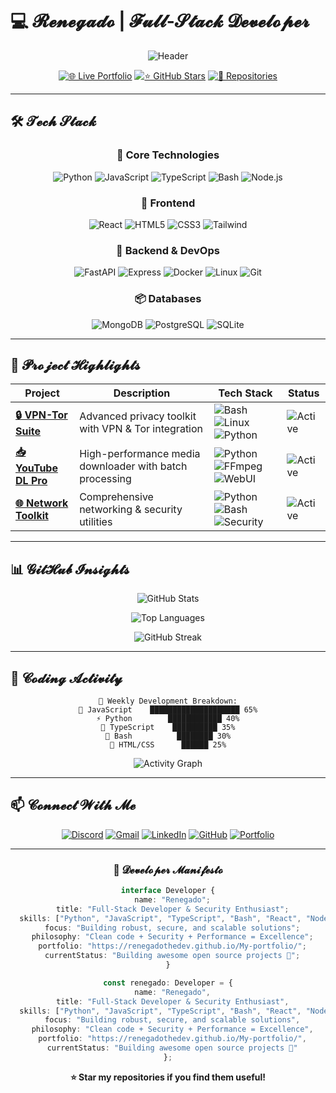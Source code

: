 # 💻 𝓡𝓮𝓷𝓮𝓰𝓪𝓭𝓸 | 𝓕𝓾𝓵𝓵-𝓢𝓽𝓪𝓬𝓴 𝓓𝓮𝓿𝓮𝓵𝓸𝓹𝓮𝓻

<div align="center">

![Header](https://readme-typing-svg.demolab.com?font=Fira+Code&weight=600&size=28&duration=4000&pause=1000&color=FF5722&center=true&vCenter=true&width=600&lines=🚀+Full-Stack+Developer;🔒+Security+Enthusiast;🎯+Open+Source+Contributor;✨+Clean+Code+Advocate)

[![🌐 Live Portfolio](https://img.shields.io/badge/✨_Portfolio_Live-FF5722?style=for-the-badge&logo=vercel&logoColor=white)](https://renegadothedev.github.io/My-portfolio/)
[![⭐ GitHub Stars](https://img.shields.io/github/stars/renegadothedev?color=FFD700&label=Stars&logo=github&style=for-the-badge)](https://github.com/renegadothedev)
[![📂 Repositories](https://img.shields.io/badge/📂_4+_Repos-00BFFF?style=for-the-badge&logo=github&logoColor=white)](https://github.com/renegadothedev?tab=repositories)

</div>

---

## 🛠️ 𝓣𝓮𝓬𝓱 𝓢𝓽𝓪𝓬𝓴

<div align="center">

### **🧠 Core Technologies**
![Python](https://img.shields.io/badge/Python-3776AB?style=flat-square&logo=python&logoColor=white)
![JavaScript](https://img.shields.io/badge/JavaScript-F7DF1E?style=flat-square&logo=javascript&logoColor=black)
![TypeScript](https://img.shields.io/badge/TypeScript-3178C6?style=flat-square&logo=typescript&logoColor=white)
![Bash](https://img.shields.io/badge/Bash-4EAA25?style=flat-square&logo=gnu-bash&logoColor=white)
![Node.js](https://img.shields.io/badge/Node.js-339933?style=flat-square&logo=nodedotjs&logoColor=white)

### **🎨 Frontend**
![React](https://img.shields.io/badge/React-61DAFB?style=flat-square&logo=react&logoColor=black)
![HTML5](https://img.shields.io/badge/HTML5-E34F26?style=flat-square&logo=html5&logoColor=white)
![CSS3](https://img.shields.io/badge/CSS3-1572B6?style=flat-square&logo=css3&logoColor=white)
![Tailwind](https://img.shields.io/badge/Tailwind-06B6D4?style=flat-square&logo=tailwind-css&logoColor=white)

### **🔧 Backend & DevOps**
![FastAPI](https://img.shields.io/badge/FastAPI-009688?style=flat-square&logo=fastapi&logoColor=white)
![Express](https://img.shields.io/badge/Express-000000?style=flat-square&logo=express&logoColor=white)
![Docker](https://img.shields.io/badge/Docker-2496ED?style=flat-square&logo=docker&logoColor=white)
![Linux](https://img.shields.io/badge/Linux-FCC624?style=flat-square&logo=linux&logoColor=black)
![Git](https://img.shields.io/badge/Git-F05032?style=flat-square&logo=git&logoColor=white)

### **📦 Databases**
![MongoDB](https://img.shields.io/badge/MongoDB-47A248?style=flat-square&logo=mongodb&logoColor=white)
![PostgreSQL](https://img.shields.io/badge/PostgreSQL-4169E1?style=flat-square&logo=postgresql&logoColor=white)
![SQLite](https://img.shields.io/badge/SQLite-003B57?style=flat-square&logo=sqlite&logoColor=white)

</div>

---

## 🌟 𝓟𝓻𝓸𝓳𝓮𝓬𝓽 𝓗𝓲𝓰𝓱𝓵𝓲𝓰𝓱𝓽𝓼

<div align="center">

| Project | Description | Tech Stack | Status |
|---------|-------------|------------|--------|
| **[🔒 VPN-Tor Suite](https://github.com/renegadothedev/vpn-tor)** | Advanced privacy toolkit with VPN & Tor integration | ![Bash](https://img.shields.io/badge/-Bash-4EAA25) ![Linux](https://img.shields.io/badge/-Linux-FCC624) ![Python](https://img.shields.io/badge/-Python-3776AB) | ![Active](https://img.shields.io/badge/🟢_Active-00AA00?style=flat-square) |
| **[📥 YouTube DL Pro](https://github.com/renegadothedev/youtube-downloader)** | High-performance media downloader with batch processing | ![Python](https://img.shields.io/badge/-Python-3776AB) ![FFmpeg](https://img.shields.io/badge/-FFmpeg-007808) ![WebUI](https://img.shields.io/badge/-Web_UI-61DAFB) | ![Active](https://img.shields.io/badge/🟢_Active-00AA00?style=flat-square) |
| **[🌐 Network Toolkit](https://github.com/renegadothedev/network-toolkit)** | Comprehensive networking & security utilities | ![Python](https://img.shields.io/badge/-Python-3776AB) ![Bash](https://img.shields.io/badge/-Bash-4EAA25) ![Security](https://img.shields.io/badge/-Security-FF6B6B) | ![Active](https://img.shields.io/badge/🟢_Active-00AA00?style=flat-square) 

</div>

---

## 📊 𝓖𝓲𝓽𝓗𝓾𝓫 𝓘𝓷𝓼𝓲𝓰𝓱𝓽𝓼

<div align="center">

![GitHub Stats](https://github-readme-stats.vercel.app/api?username=renegadothedev&show_icons=true&theme=radical&include_all_commits=true&count_private=true&hide_border=true&bg_color=45,0d1117,161b22&title_color=FF5722&icon_color=FFD700&text_color=FFFFFF&border_radius=15)
  
![Top Languages](https://github-readme-stats.vercel.app/api/top-langs/?username=renegadothedev&layout=compact&theme=radical&hide_border=true&langs_count=8&bg_color=45,0d1117,161b22&title_color=FF5722&text_color=FFFFFF&border_radius=15)
  
![GitHub Streak](https://github-readme-streak-stats.herokuapp.com/?user=renegadothedev&theme=radical&hide_border=true&background=0d1117&stroke=FF5722&ring=FFD700&fire=FF5722&currStreakLabel=FFFFFF&border_radius=15)

</div>

---

## 🎯 𝓒𝓸𝓭𝓲𝓷𝓰 𝓐𝓬𝓽𝓲𝓿𝓲𝓽𝔂

<div align="center">

```text
🚀 Weekly Development Breakdown:
🐍 JavaScript    ████████████████████ 65%
⚡ Python        ████████████ 40%
🔧 TypeScript    ██████████ 35%
🐚 Bash          ████████ 30%
🎨 HTML/CSS      ██████ 25%
```

![Activity Graph](https://github-readme-activity-graph.vercel.app/graph?username=renegadothedev&theme=react-dark&bg_color=0d1117&hide_border=true&area=true&area_color=FF5722&line=FFD700&point=FFFFFF&color=FFFFFF)

</div>

---

## 📫 𝓒𝓸𝓷𝓷𝓮𝓬𝓽 𝓦𝓲𝓽𝓱 𝓜𝓮

<div align="center">

[![Discord](https://img.shields.io/badge/💬_Discord-seementhis-5865F2?style=for-the-badge&logo=discord&logoColor=white&logoWidth=20)](https://discord.com/users/1022193393368535040)
[![Gmail](https://img.shields.io/badge/📧_Gmail-joaovitorbds752@gmail.com-D14836?style=for-the-badge&logo=gmail&logoColor=white)](mailto:joaovitorbds752@gmail.com)
[![LinkedIn](https://img.shields.io/badge/💼_LinkedIn-renegade_dev-0A66C2?style=for-the-badge&logo=linkedin&logoColor=white)](https://linkedin.com/in/seu-perfil)
[![GitHub](https://img.shields.io/badge/🐙_GitHub-renegadothedev-181717?style=for-the-badge&logo=github&logoColor=white)](https://github.com/renegadothedev)
[![Portfolio](https://img.shields.io/badge/🌐_Portfolio_Live-FF5722?style=for-the-badge&logo=vercel&logoColor=white)](https://renegadothedev.github.io/My-portfolio/)

</div>

---

<div align="center">

### 🎨 𝓓𝓮𝓿𝓮𝓵𝓸𝓹𝓮𝓻 𝓜𝓪𝓷𝓲𝓯𝓮𝓼𝓽𝓸

```typescript
interface Developer {
  name: "Renegado";
  title: "Full-Stack Developer & Security Enthusiast";
  skills: ["Python", "JavaScript", "TypeScript", "Bash", "React", "Node.js"];
  focus: "Building robust, secure, and scalable solutions";
  philosophy: "Clean code + Security + Performance = Excellence";
  portfolio: "https://renegadothedev.github.io/My-portfolio/";
  currentStatus: "Building awesome open source projects 🚀";
}

const renegado: Developer = {
  name: "Renegado",
  title: "Full-Stack Developer & Security Enthusiast",
  skills: ["Python", "JavaScript", "TypeScript", "Bash", "React", "Node.js"],
  focus: "Building robust, secure, and scalable solutions",
  philosophy: "Clean code + Security + Performance = Excellence",
  portfolio: "https://renegadothedev.github.io/My-portfolio/",
  currentStatus: "Building awesome open source projects 🚀"
};
```

**⭐ Star my repositories if you find them useful!**

</div>

